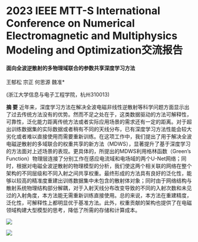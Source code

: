 # 2023 IEEE MTT-S International Conference on Numerical Electromagnetic and Multiphysics Modeling and Optimization交流报告

#### 面向全波逆散射的多物理域联合的参数共享深度学习方法

王郁松  宗正  何思源  魏准\*

(浙江大学信息与电子工程学院，杭州310013)

**摘  要**  近年来，深度学习方法在解决全波电磁非线性逆散射等科学问题方面显示出了过去传统方法没有的优势。然而不足之处在于，这类数据驱动的方法可解释性，可靠性，泛化能力距离传统方法或者实际应用场景的需求还有一定的距离。对于超出训练数据集的实际数据或者稍有不同的天线分布，已有深度学习方法性能会较大劣化或者难以直接使用而需要重新训练。在这项工作中，我们提出了用于解决全波电磁逆散射的多域联合的权重共享的新方法（MDWS），显著提升了基于深度学习的方法面对上述场景的表现。更具体的，所提出的MDWS利用格林函数（Green’s Function）物理层连接了分别工作在感应电流域和电场域的两个U-Net网络；同时，根据对电磁全波逆散射的物理模型的分析，我们使这两个相关联的网络在整个架构的不同层级和不同入射之间共享权重。最终形成的方法具有良好的泛化性，能够以较高的精准度重建出训练数据集中未包含的散射体对象；同时由于网络结构与散射系统物理结构部分解耦，对于入射天线分布改变导致的不同的入射次数和未见过的入射角度，本方法能无需重新训练直接使用。总的来说，本方法在重建精度，泛化性，可解释性上都明显优于基准方法。此外，权重贡献的架构也提供了在电磁领域构建大型模型的思考，降低了所需的存储和计算成本。

![](https://pic.imgdb.cn/item/65f11fb69f345e8d03bd8712.png)


![](https://pic.imgdb.cn/item/65f11fd49f345e8d03bdf6ef.png)

